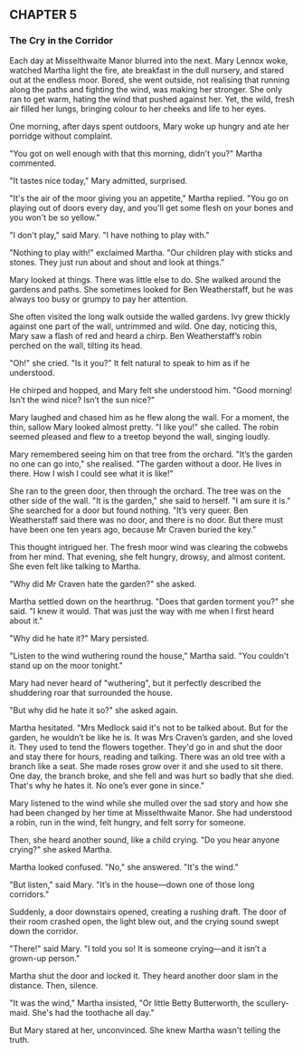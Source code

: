 ## CHAPTER 5
### The Cry in the Corridor
Each day at Misselthwaite Manor blurred into the next. Mary Lennox woke, watched Martha light the fire, ate breakfast in the dull nursery, and stared out at the endless moor. Bored, she went outside, not realising that running along the paths and fighting the wind, was making her stronger. She only ran to get warm, hating the wind that pushed against her. Yet, the wild, fresh air filled her lungs, bringing colour to her cheeks and life to her eyes.

One morning, after days spent outdoors, Mary woke up hungry and ate her porridge without complaint.

"You got on well enough with that this morning, didn't you?" Martha commented.

"It tastes nice today," Mary admitted, surprised.

"It's the air of the moor giving you an appetite," Martha replied. "You go on playing out of doors every day, and you'll get some flesh on your bones and you won't be so yellow."

"I don't play," said Mary. "I have nothing to play with."

"Nothing to play with!" exclaimed Martha. "Our children play with sticks and stones. They just run about and shout and look at things."

Mary looked at things. There was little else to do. She walked around the gardens and paths. She sometimes looked for Ben Weatherstaff, but he was always too busy or grumpy to pay her attention.

She often visited the long walk outside the walled gardens. Ivy grew thickly against one part of the wall, untrimmed and wild. One day, noticing this, Mary saw a flash of red and heard a chirp. Ben Weatherstaff’s robin perched on the wall, tilting its head.

"Oh!" she cried. "Is it you?" It felt natural to speak to him as if he understood.

He chirped and hopped, and Mary felt she understood him. "Good morning! Isn’t the wind nice? Isn’t the sun nice?"

Mary laughed and chased him as he flew along the wall. For a moment, the thin, sallow Mary looked almost pretty. "I like you!" she called. The robin seemed pleased and flew to a treetop beyond the wall, singing loudly.

Mary remembered seeing him on that tree from the orchard. "It’s the garden no one can go into," she realised. "The garden without a door. He lives in there. How I wish I could see what it is like!"

She ran to the green door, then through the orchard. The tree was on the other side of the wall. "It is the garden," she said to herself. "I am sure it is." She searched for a door but found nothing. "It’s very queer. Ben Weatherstaff said there was no door, and there is no door. But there must have been one ten years ago, because Mr Craven buried the key."

This thought intrigued her. The fresh moor wind was clearing the cobwebs from her mind. That evening, she felt hungry, drowsy, and almost content. She even felt like talking to Martha.

"Why did Mr Craven hate the garden?" she asked.

Martha settled down on the hearthrug. "Does that garden torment you?" she said. "I knew it would. That was just the way with me when I first heard about it."

"Why did he hate it?" Mary persisted.

"Listen to the wind wuthering round the house," Martha said. "You couldn't stand up on the moor tonight."

Mary had never heard of "wuthering", but it perfectly described the shuddering roar that surrounded the house.

"But why did he hate it so?" she asked again.

Martha hesitated. "Mrs Medlock said it's not to be talked about. But for the garden, he wouldn’t be like he is. It was Mrs Craven’s garden, and she loved it. They used to tend the flowers together. They'd go in and shut the door and stay there for hours, reading and talking. There was an old tree with a branch like a seat. She made roses grow over it and she used to sit there. One day, the branch broke, and she fell and was hurt so badly that she died. That's why he hates it. No one’s ever gone in since."

Mary listened to the wind while she mulled over the sad story and how she had been changed by her time at Misselthwaite Manor. She had understood a robin, run in the wind, felt hungry, and felt sorry for someone.

Then, she heard another sound, like a child crying. "Do you hear anyone crying?" she asked Martha.

Martha looked confused. "No," she answered. "It's the wind."

"But listen," said Mary. "It’s in the house—down one of those long corridors."

Suddenly, a door downstairs opened, creating a rushing draft. The door of their room crashed open, the light blew out, and the crying sound swept down the corridor.

"There!" said Mary. "I told you so! It is someone crying—and it isn’t a grown-up person."

Martha shut the door and locked it. They heard another door slam in the distance. Then, silence.

"It was the wind," Martha insisted, "Or little Betty Butterworth, the scullery-maid. She's had the toothache all day."

But Mary stared at her, unconvinced. She knew Martha wasn't telling the truth.